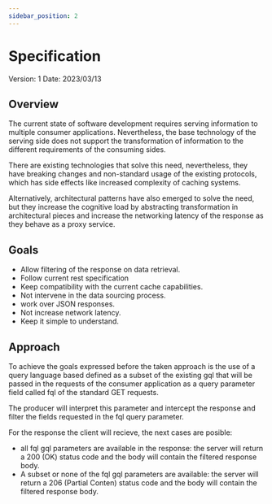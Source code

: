 ```yaml
---
sidebar_position: 2
---
```


# Specification

Version: 1
Date: 2023/03/13

## Overview

The current state of software development requires serving information to multiple consumer applications. Nevertheless, the base technology of the serving side does not support the transformation of information to the different requirements of the consuming sides.

There are existing technologies that solve this need, nevertheless, they have breaking changes and non-standard usage of the existing protocols, which has side effects like increased complexity of caching systems.

Alternatively, architectural patterns have also emerged to solve the need, but they increase the cognitive load by abstracting transformation in architectural pieces and increase the networking latency of the response as they behave as a proxy service.

## Goals 

- Allow filtering of the response on data retrieval.
- Follow current rest specification 
- Keep compatibility with the current cache capabilities.
- Not intervene in the data sourcing process.
- work over JSON responses.
- Not increase network latency.
- Keep it simple to understand.

## Approach 

To achieve the goals expressed before the taken approach is the use of a query language based defined as a subset of the existing gql that will be passed in the requests of the consumer application as a query parameter field called fql of the standard GET requests.

The producer will interpret this parameter and intercept the response and filter the fields requested in the fql query parameter.

For the response the client will recieve, the next cases are posible:
- all fql gql parameters are available in the response: the server will return a 200 (OK) status code and the body will contain the filtered response body.
- A subset or none of the fql gql parameters are available: the server will return a 206 (Partial Conten) status code and the body will contain the filtered response body.

